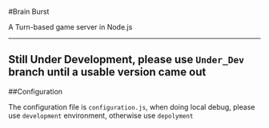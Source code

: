 #Brain Burst

A Turn-based game server in Node.js

---

**Still Under Development, please use `Under_Dev` branch until a usable version came out**
---

##Configuration

The configuration file is `configuration.js`, when doing local debug, please use `development` environment, otherwise use `depolyment`

